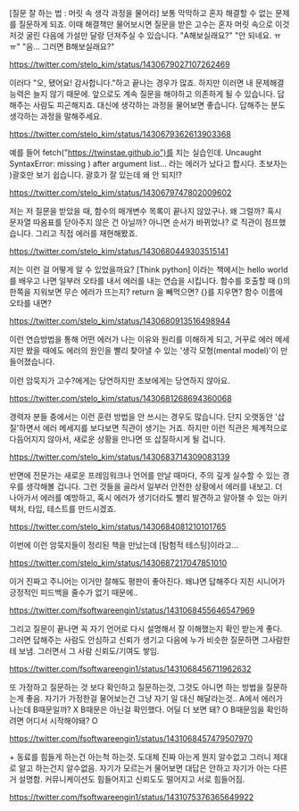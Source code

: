 [질문 잘 하는 법 : 머릿 속 생각 과정을 물어라] 보통 막막하고 혼자 해결할 수 없는 문제를 질문하게 되죠. 이때 해결책만 물어보시면 질문을 받은 고수는 혼자 머릿 속으로 이것저것 굴린 다음에 가설만 달랑 던져주실 수 있습니다.
"A해보실래요?"
"안 되네요. ㅠㅠ"
"음... 그러면 B해보실래요?"

https://twitter.com/stelo_kim/status/1430679027107262469

이러다 "오, 됐어요! 감사합니다."하고 끝나는 경우가 많죠.
하지만 이러면 내 문제해결 능력은 늘지 않기 때문에. 앞으로도 계속 질문을 해야하고 의존하게 될 수 있습니다. 답해주는 사람도 피곤해지죠.
대신에 생각하는 과정을 물어보면 좋습니다. 답해주는 분도 생각하는 과정을 말해주세요.

https://twitter.com/stelo_kim/status/1430679362613903368

예를 들어 fetch("https://twinstae.github.io")를 치는 실습인데.
Uncaught SyntaxError: missing ) after argument list...
라는 에러가 났다고 합시다.
초보자는 )괄호만 보기 쉽습니다. 괄호가 잘 있는데 왜 안 되지!?

https://twitter.com/stelo_kim/status/1430679747802009602

저는 저 질문을 받았을 때, 함수의 매개변수 목록이 끝나지 않았구나. 왜 그럴까? 혹시 문자열 따옴표를 닫아주지 않은 건 아닐까? 아니면 순서가 바뀌었나? 로 직관이 점프했습니다. 
그리고 직접 에러를 재현해봤죠.

https://twitter.com/stelo_kim/status/1430680449303515141

저는 이런 걸 어떻게 알 수 있었을까요?
[Think python] 이라는 책에서는 hello world를 배우고 나면 일부러 오타를 내서 에러를 내는 연습을 시킵니다.
함수를 호출할 때 ()의 한쪽을 지워보면 무슨 에러가 뜨는지?
return 을 빼먹으면? {}를 지우면? 함수 이름에 오타를 내면? 

https://twitter.com/stelo_kim/status/1430680913516498944

이런 연습방법을 통해 어떤 에러가 나는 이유와 원리를 이해하게 되고, 거꾸로 에러 메세지만 봤을 때에도 에러의 원인을 빨리 찾아낼 수 있는 '생각 모형(mental model)'이 만들어졌습니다.

이런 암묵지가 고수?에게는 당연하지만 초보에게는 당연하지 않아요.

https://twitter.com/stelo_kim/status/1430681268694360068

경력자 분들 중에서는 이런 훈련 방법을 안 쓰시는 경우도 많습니다. 단지 오랫동안 '삽질'하면서 에러 메세지를 보다보면 직관이 생기는 거죠. 하지만 이런 직관은 체계적으로 다듬어지지 않아서, 새로운 상황을 만나면 또 삽질하시게 될 겁니다.

https://twitter.com/stelo_kim/status/1430683714309083139

반면에 전문가는 새로운 프레임워크나 언어를 만날 때마다, 주의 깊게 실수할 수 있는 경우를 생각해볼 겁니다. 그런 것들을 골라서 일부러 안전한 상황에서 에러를 내보고. 더 나아가서 에러를 예방하고, 혹시 에러가 생기더라도 빨리 발견하고 알아챌 수 있는 아키텍처, 타입, 테스트를 만드시겠죠.

https://twitter.com/stelo_kim/status/1430684081210101765

이번에 이런 암묵지들이 정리된 책을 만났는데 [탐험적 테스팅]이라고...

https://twitter.com/stelo_kim/status/1430687217047851010


이거 진짜고 주니어는 이거만 잘해도 평판이 좋아진다. 왜냐면 답해주다 지친 시니어가 긍정적인 피드백을 줄수가 없기 때문에..

https://twitter.com/fsoftwareengin1/status/1431068455646547969

그리고 질문이 끝나면 꼭 자기 언어로 다시 설명해서 잘 이해했는지 확인 받는게 좋다. 그러면 답해주는 사람도 안심하고 신뢰가 생기고 다음에 누가 비슷한 질문하면 그사람한테 보냄. 그러면서 그 사람 신뢰도/기여도 쌓임.

https://twitter.com/fsoftwareengin1/status/1431068456711962632

또 가정하고 질문하는 것 보다 확인하고 질문하는것, 그것도 아니면 하는 방법을 질문하는게 좋음. 자기가 가정한걸 물어보는건 그냥 자기 일 대신 해달라는것..
A에서 에러가 나는데 
B때문일까? X
B때문은 아닌걸 확인했다. 어딜 더 보면 돼? O
B때문임을 확인하려면 어디서 시작해야돼? O

https://twitter.com/fsoftwareengin1/status/1431068457479507970

\+ 동료를 힘들게 하는건 아는척 하는것. 도대체 진짜 아는게 뭔지 알수없고 그러니 제대로 알고 하는건지 알수없음. 자기가 모르는거 물어보면 대답은 안하고 자기가 아는 다른거 설명함. 커뮤니케이션도 힘들어지고 신뢰도도 떨어지고 서로 힘들어짐.

https://twitter.com/fsoftwareengin1/status/1431075376365649922

